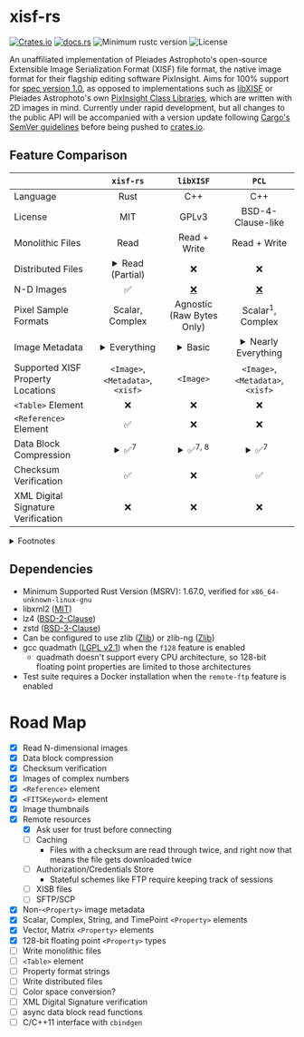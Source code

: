 # xisf-rs

[![Crates.io](https://img.shields.io/crates/v/xisf-rs)](https://crates.io/crates/xisf-rs)
[![docs.rs](https://img.shields.io/docsrs/xisf-rs)](https://docs.rs/xisf-rs)
![Minimum rustc version](https://img.shields.io/badge/rustc-1.64+-lightgray.svg)
![License](https://img.shields.io/crates/l/xisf-rs.svg)

An unaffiliated implementation of Pleiades Astrophoto's open-source Extensible Image Serialization Format (XISF) file format, the native image format for their flagship editing software PixInsight. Aims for 100% support for [spec version 1.0](https://pixinsight.com/doc/docs/XISF-1.0-spec/XISF-1.0-spec.html), as opposed to implementations such as [libXISF](https://gitea.nouspiro.space/nou/libXISF) or Pleiades Astrophoto's own [PixInsight Class Libraries](https://gitlab.com/pixinsight/PCL), which are written with 2D images in mind. Currently under rapid development, but all changes to the public API will be accompanied with a version update following [Cargo's SemVer guidelines](https://doc.rust-lang.org/cargo/reference/semver.html) before being pushed to [crates.io](https://crates.io/crates/xisf-rs).

## Feature Comparison

&nbsp; | `xisf-rs` | `libXISF` | `PCL`
---|:---:|:---:|:---:
Language | Rust | C++ | C++
License | MIT | GPLv3 | BSD-4-Clause-like
Monolithic Files | Read | Read + Write | Read + Write
Distributed Files | <details><summary>Read (Partial)</summary>`http`, `https`, `ftp`, see [road map](#road-map)</details> | ❌ | ❌
N-D Images | ✅ | [❌](https://gitea.nouspiro.space/nou/libXISF/src/commit/8e05a586109a634e3a43aeecc4ca693d00c2104e/libxisf.cpp#L816) | [❌](https://gitlab.com/pixinsight/PCL/-/blob/7cd5ee14f6b209cf03f5b2d1903941ea1a4c8aec/src/pcl/XISFReader.cpp#L2001)
Pixel Sample Formats | Scalar, Complex | Agnostic (Raw Bytes Only) | Scalar<sup>1</sup>, Complex
Image Metadata | <details><summary>Everything</summary> Attributes, XISF Properties, FITS Keywords, ICC Profile, RGB Working Space, Display Function, CFA, Resolution, Thumbnail</details> | <details><summary>Basic</summary> Attributes<sup>2</sup>, XISF Properties<sup>3</sup>, FITS Keywords<sup>4</sup>, ICC Profile, CFA, Thumbnail</details> | <details><summary>Nearly Everything</summary> Attributes<sup>5</sup>, XISF Properties<sup>6</sup>, FITS Keywords, ICC Profile, RGB Working Space, Display Function, CFA, Resolution, Thumbnail</details>
Supported XISF Property Locations | `<Image>`, `<Metadata>`, `<xisf>` | `<Image>` | `<Image>`, `<Metadata>`, `<xisf>`
`<Table>` Element | ❌ | ❌ | ❌
`<Reference>` Element | ✅ | ❌ | ❌
Data Block Compression | <details><summary>✅<sup>7</sup>&nbsp;&nbsp;</summary>`zlib`, `lz4`, `lz4hc`, `zstd`</details> | <details><summary>✅<sup>7, 8</sup></summary>`zlib`, `lz4`, `lz4hc`, `zstd`</details> | <details><summary>✅<sup>7</sup>&nbsp;&nbsp;</summary>`zlib`, `lz4`, `lz4hc`, `zstd`</details>
Checksum Verification | ✅ | ❌ | ✅
XML Digital Signature Verification | ❌ | ❌ | ❌

<details>
<summary>Footnotes</summary>

1. [Does not support 64-bit integer pixel samples](https://gitlab.com/pixinsight/PCL/-/blob/1e09795f1868835ddd221ac8605d3856c3208b57/src/pcl/XISFReader.cpp#L599)
2. [Only mandatory attributes and colorSpace](https://gitea.nouspiro.space/nou/libXISF/src/commit/8e05a586109a634e3a43aeecc4ca693d00c2104e/libxisf.cpp#L815)
3. [Int32, Float32, Float64, String, and TimePoint only](https://gitea.nouspiro.space/nou/libXISF/src/commit/8e05a586109a634e3a43aeecc4ca693d00c2104e/variant.cpp#L379)
4. Raw strings only; cannot parse values
5. [Missing imageType, offset, orientation, and uuid attributes](https://gitlab.com/pixinsight/PCL/-/blob/7cd5ee14f6b209cf03f5b2d1903941ea1a4c8aec/src/pcl/XISFReader.cpp#L674)
6. [No 128-bit integer or floating point values](https://gitlab.com/pixinsight/PCL/-/blob/1e09795f1868835ddd221ac8605d3856c3208b57/src/pcl/XISFReader.cpp#L1774)
7. `zstd` support is nonstandard for spec version 1.0, but [has been confirmed for an upcoming version of the standard](https://pixinsight.com/forum/index.php?threads/xisf-standard-revision-re-zstd.21230/)
8. Sub-blocks not yet supported (this limits supported images to 4GiB)
</details>

## Dependencies
- Minimum Supported Rust Version (MSRV): 1.67.0, verified for `x86_64-unknown-linux-gnu`
- libxml2 ([MIT](https://gitlab.gnome.org/GNOME/libxml2/-/blob/master/Copyright))
- lz4 ([BSD-2-Clause](https://github.com/lz4/lz4/blob/dev/LICENSE))
- zstd ([BSD-3-Clause](https://github.com/facebook/zstd/blob/dev/LICENSE))
- Can be configured to use zlib ([Zlib](https://github.com/madler/zlib/blob/develop/LICENSE)) or zlib-ng ([Zlib](https://github.com/zlib-ng/zlib-ng/blob/develop/LICENSE.md))
- gcc quadmath ([LGPL v2.1](https://github.com/gcc-mirror/gcc/blob/master/libquadmath/COPYING.LIB)) when the `f128` feature is enabled
  - quadmath doesn't support every CPU architecture, so 128-bit floating point properties are limited to those architectures
- Test suite requires a Docker installation when the `remote-ftp` feature is enabled

# Road Map

- [x] Read N-dimensional images
- [x] Data block compression
- [x] Checksum verification
- [x] Images of complex numbers
- [x] `<Reference>` element
- [x] `<FITSKeyword>` element
- [x] Image thumbnails
- [x] Remote resources
  - [x] Ask user for trust before connecting
  - [ ] Caching <!-- `tempfile`, `stat` crates -->
    - Files with a checksum are read through twice, and right now that means the file gets downloaded twice
  - [ ] Authorization/Credentials Store
    - Stateful schemes like FTP require keeping track of sessions
  - [ ] XISB files
  - [ ] SFTP/SCP
- [x] Non-`<Property>` image metadata
- [x] Scalar, Complex, String, and TimePoint `<Property>` elements
- [x] Vector, Matrix `<Property>` elements
- [x] 128-bit floating point `<Property>` types
- [ ] Write monolithic files
- [ ] `<Table>` element
- [ ] Property format strings
- [ ] Write distributed files
- [ ] Color space conversion?
- [ ] XML Digital Signature verification
- [ ] async data block read functions <!-- `async_compression` -->
- [ ] C/C++11 interface with `cbindgen`
